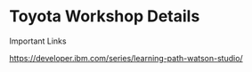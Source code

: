 # Toyota Workshop Details

Important Links 

https://developer.ibm.com/series/learning-path-watson-studio/
